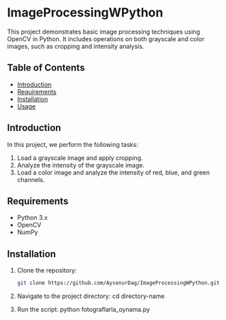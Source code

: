# ImageProcessingWPython

This project demonstrates basic image processing techniques using OpenCV in Python. It includes operations on both grayscale and color images, such as cropping and intensity analysis.

## Table of Contents
- [Introduction](#introduction)
- [Requirements](#requirements)
- [Installation](#installation)
- [Usage](#usage)


## Introduction

In this project, we perform the following tasks:
1. Load a grayscale image and apply cropping.
2. Analyze the intensity of the grayscale image.
3. Load a color image and analyze the intensity of red, blue, and green channels.

## Requirements

- Python 3.x
- OpenCV
- NumPy

## Installation

1. Clone the repository:
   ```bash
   git clone https://github.com/AysenurDag/ImageProcessingWPython.git
   
2. Navigate to the project directory:
   cd directory-name

4. Run the script:
   python fotograflarla_oynama.py




